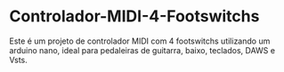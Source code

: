 # Controlador-MIDI-4-Footswitchs
Este é um projeto de controlador MIDI com 4 footswitchs utilizando um arduino nano, ideal para pedaleiras de guitarra, baixo, teclados, DAWS e Vsts.
